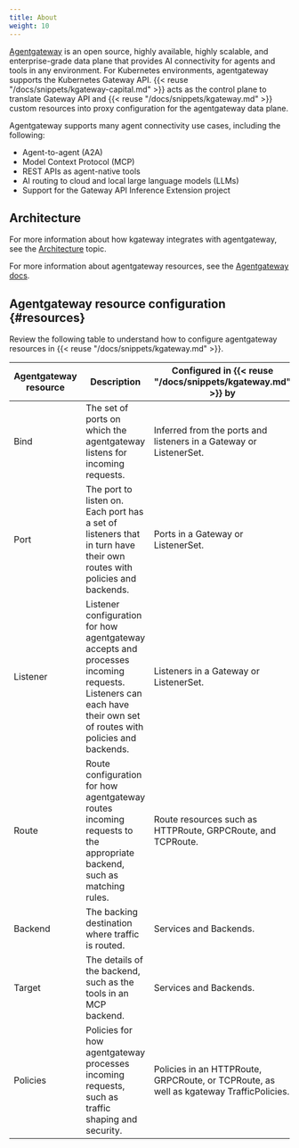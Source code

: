 ```yaml
---
title: About
weight: 10
---
```


[Agentgateway](https://agentgateway.dev/) is an open source, highly available, highly scalable, and enterprise-grade data plane that provides AI connectivity for agents and tools in any environment. For Kubernetes environments, agentgateway supports the Kubernetes Gateway API. {{< reuse "/docs/snippets/kgateway-capital.md" >}} acts as the control plane to translate Gateway API and {{< reuse "/docs/snippets/kgateway.md" >}} custom resources into proxy configuration for the agentgateway data plane.

Agentgateway supports many agent connectivity use cases, including the following:

* Agent-to-agent (A2A)
* Model Context Protocol (MCP)
* REST APIs as agent-native tools
* AI routing to cloud and local large language models (LLMs)
* Support for the Gateway API Inference Extension project

## Architecture

For more information about how kgateway integrates with agentgateway, see the [Architecture](../about/architecture/) topic.

For more information about agentgateway resources, see the [Agentgateway docs](https://agentgateway.dev/docs/about/).

## Agentgateway resource configuration {#resources}

Review the following table to understand how to configure agentgateway resources in {{< reuse "/docs/snippets/kgateway.md" >}}.

| Agentgateway resource | Description | Configured in {{< reuse "/docs/snippets/kgateway.md" >}} by |
| -- | -- | -- |
| Bind | The set of ports on which the agentgateway listens for incoming requests. | Inferred from the ports and listeners in a Gateway or ListenerSet. |
| Port | The port to listen on. Each port has a set of listeners that in turn have their own routes with policies and backends. | Ports in a Gateway or ListenerSet. |
| Listener | Listener configuration for how agentgateway accepts and processes incoming requests. Listeners can each have their own set of routes with policies and backends. | Listeners in a Gateway or ListenerSet. |
| Route | Route configuration for how agentgateway routes incoming requests to the appropriate backend, such as matching rules. | Route resources such as HTTPRoute, GRPCRoute, and TCPRoute. |
| Backend | The backing destination where traffic is routed. | Services and Backends. |
| Target | The details of the backend, such as the tools in an MCP backend. | Services and Backends. |
| Policies | Policies for how agentgateway processes incoming requests, such as traffic shaping and security. | Policies in an HTTPRoute, GRPCRoute, or TCPRoute, as well as kgateway TrafficPolicies. |
